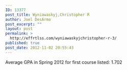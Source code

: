 ```yaml
---
ID: 13377
post_title: Wyniawaskyj,Christopher R
author: Joel DesArmo
post_excerpt: ""
layout: post
permalink: >
  http://effrtlss.com/wyniawaskyjchristopher-r-3/
published: true
post_date: 2012-11-02 20:55:43
---
```

<p>Average GPA in Spring 2012 for first course listed: 1.702</p>